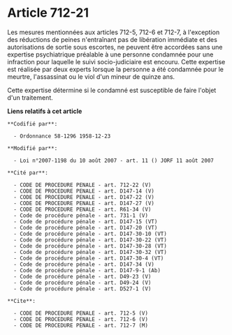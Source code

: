 # Article 712-21

Les mesures mentionnées aux articles 712-5, 712-6 et 712-7, à l'exception des réductions de peines n'entraînant pas de
libération immédiate et des autorisations de sortie sous escortes, ne peuvent être accordées sans une expertise psychiatrique
préalable à une personne condamnée pour une infraction pour laquelle le suivi socio-judiciaire est encouru. Cette expertise
est réalisée par deux experts lorsque la personne a été condamnée pour le meurtre, l'assassinat ou le viol d'un mineur de
quinze ans.

Cette expertise détermine si le condamné est susceptible de faire l'objet d'un traitement.

**Liens relatifs à cet article**

	**Codifié par**:

	  - Ordonnance 58-1296 1958-12-23

	**Modifié par**:

	  - Loi n°2007-1198 du 10 août 2007 - art. 11 () JORF 11 août 2007

	**Cité par**:

	  - CODE DE PROCEDURE PENALE - art. 712-22 (V)
	  - CODE DE PROCEDURE PENALE - art. D147-14 (V)
	  - CODE DE PROCEDURE PENALE - art. D147-22 (V)
	  - CODE DE PROCEDURE PENALE - art. D147-27 (V)
	  - CODE DE PROCEDURE PENALE - art. R61-34 (V)
	  - Code de procédure pénale - art. 731-1 (V)
	  - Code de procédure pénale - art. D147-15 (VT)
	  - Code de procédure pénale - art. D147-20 (VT)
	  - Code de procédure pénale - art. D147-30-10 (VT)
	  - Code de procédure pénale - art. D147-30-22 (VT)
	  - Code de procédure pénale - art. D147-30-28 (VT)
	  - Code de procédure pénale - art. D147-30-32 (VT)
	  - Code de procédure pénale - art. D147-30-4 (VT)
	  - Code de procédure pénale - art. D147-34 (V)
	  - Code de procédure pénale - art. D147-9-1 (Ab)
	  - Code de procédure pénale - art. D49-23 (V)
	  - Code de procédure pénale - art. D49-24 (V)
	  - Code de procédure pénale - art. D527-1 (V)

	**Cite**:

	  - CODE DE PROCEDURE PENALE - art. 712-5 (V)
	  - CODE DE PROCEDURE PENALE - art. 712-6 (V)
	  - CODE DE PROCEDURE PENALE - art. 712-7 (M)
